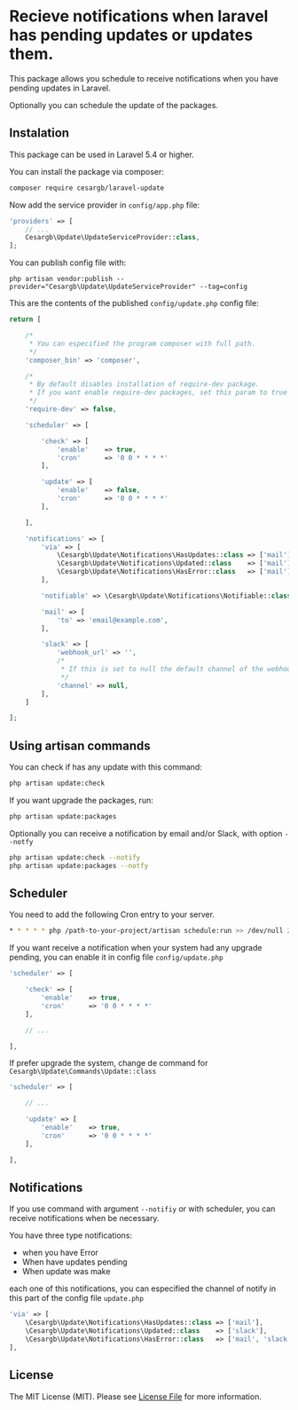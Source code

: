 # Recieve notifications when laravel has pending updates or updates them.

This package allows you schedule to receive notifications when you have pending updates in Laravel.

Optionally you can schedule the update of the packages.

## Instalation

This package can be used in Laravel 5.4 or higher.

You can install the package via composer:

```bash
composer require cesargb/laravel-update
```

Now add the service provider in `config/app.php` file:

```php
'providers' => [
    // ...
    Cesargb\Update\UpdateServiceProvider::class,
];
```

You can publish config file with:

```
php artisan vendor:publish --provider="Cesargb\Update\UpdateServiceProvider" --tag=config
```
This are the contents of the published `config/update.php` config file:

```php
return [

    /*
     * You can especified the program composer with full path.
     */
    'composer_bin' => 'composer',

    /*
     * By default disables installation of require-dev package.
     * If you want enable require-dev packages, set this param to true
     */
    'require-dev' => false,

    'scheduler' => [

        'check' => [
            'enable'    => true,
            'cron'      => '0 0 * * * *'
        ],

        'update' => [
            'enable'    => false,
            'cron'      => '0 0 * * * *'
        ],

    ],

    'notifications' => [
        'via' => [
            \Cesargb\Update\Notifications\HasUpdates::class => ['mail'],
            \Cesargb\Update\Notifications\Updated::class    => ['mail'],
            \Cesargb\Update\Notifications\HasError::class   => ['mail']
        ],

        'notifiable' => \Cesargb\Update\Notifications\Notifiable::class,

        'mail' => [
            'to' => 'email@example.com',
        ],

        'slack' => [
            'webhook_url' => '',
            /*
             * If this is set to null the default channel of the webhook will be used.
             */
            'channel' => null,
        ],
    ]

];
```

## Using artisan commands

You can check if has any update with this command:

```bash
php artisan update:check
```

If you want upgrade the packages, run:

```bash
php artisan update:packages
```

Optionally you can receive a notification by email and/or Slack, with option `--notfy`

```bash
php artisan update:check --notify
php artisan update:packages --notfy
```

## Scheduler

You need to add the following Cron entry to your server.

```bash
* * * * * php /path-to-your-project/artisan schedule:run >> /dev/null 2>&1
```

If you want receive a notification when your system had any upgrade pending, you
can enable it in config file `config/update.php`

```php
'scheduler' => [

    'check' => [
        'enable'    => true,
        'cron'      => '0 0 * * * *'
    ],

    // ...

],
```

If prefer upgrade the system, change de command for `Cesargb\Update\Commands\Update::class`

```php
'scheduler' => [

    // ...

    'update' => [
        'enable'    => true,
        'cron'      => '0 0 * * * *'
    ],

],
```

## Notifications

If you use command with argument `--notifiy` or with scheduler, you can receive notifications when be necessary.

You have three type notifications:

* when you have Error
* When have updates pending
* When update was make

each one of this notifications, you can especified the channel of notify in this
part of the config file `update.php`

```php
'via' => [
    \Cesargb\Update\Notifications\HasUpdates::class => ['mail'],
    \Cesargb\Update\Notifications\Updated::class    => ['slack'],
    \Cesargb\Update\Notifications\HasError::class   => ['mail', 'slack']
],
```

## License

The MIT License (MIT). Please see [License File](LICENSE.md) for more information.
